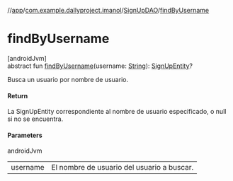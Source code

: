 //[app](../../../index.md)/[com.example.dallyproject.imanol](../index.md)/[SignUpDAO](index.md)/[findByUsername](find-by-username.md)

# findByUsername

[androidJvm]\
abstract fun [findByUsername](find-by-username.md)(username: [String](https://kotlinlang.org/api/latest/jvm/stdlib/kotlin/-string/index.html)): [SignUpEntity](../-sign-up-entity/index.md)?

Busca un usuario por nombre de usuario.

#### Return

La SignUpEntity correspondiente al nombre de usuario especificado, o null si no se encuentra.

#### Parameters

androidJvm

| | |
|---|---|
| username | El nombre de usuario del usuario a buscar. |

